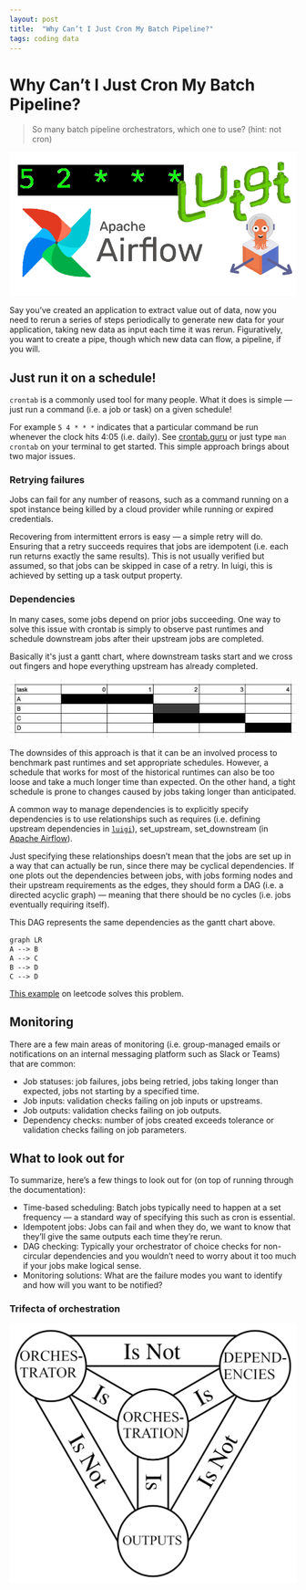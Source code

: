 ```yaml
---
layout: post
title:  "Why Can’t I Just Cron My Batch Pipeline?"
tags: coding data
---
```


# Why Can’t I Just Cron My Batch Pipeline?

> So many batch pipeline orchestrators, which one to use? (hint: not cron)

![so many orchestrators](/assets/posts/2022-09-19/01_so_many_orchestrators.png)


Say you’ve created an application to extract value out of data, now you need to rerun a series of steps periodically to generate new data for your application, taking new data as input each time it was rerun. Figuratively, you want to create a pipe, though which new data can flow, a pipeline, if you will.

## Just run it on a schedule!
`crontab` is a commonly used tool for many people. What it does is simple — just run a command (i.e. a job or task) on a given schedule! 

For example `5 4 * * *` indicates that a particular command be run whenever the clock hits 4:05 (i.e. daily). See [crontab.guru](https://crontab.guru) or just type `man crontab` on your terminal to get started. This simple approach brings about two major issues.

### Retrying failures
Jobs can fail for any number of reasons, such as a command running on a spot instance being killed by a cloud provider while running or expired credentials.

Recovering from intermittent errors is easy — a simple retry will do. Ensuring that a retry succeeds requires that jobs are idempotent (i.e. each run returns exactly the same results). This is not usually verified but assumed, so that jobs can be skipped in case of a retry. In luigi, this is achieved by setting up a task output property.

### Dependencies
In many cases, some jobs depend on prior jobs succeeding. One way to solve this issue with crontab is simply to observe past runtimes and schedule downstream jobs after their upstream jobs are completed.

Basically it's just a gantt chart, where downstream tasks start and we cross out fingers and hope everything upstream has already completed.

![gantt](/assets/posts/2022-09-19/02_gantt.jpg)

The downsides of this approach is that it can be an involved process to benchmark past runtimes and set appropriate schedules. However, a schedule that works for most of the historical runtimes can also be too loose and take a much longer time than expected. On the other hand, a tight schedule is prone to changes caused by jobs taking longer than anticipated.

A common way to manage dependencies is to explicitly specify dependencies is to use relationships such as requires (i.e. defining upstream dependencies in [`luigi`](https://luigi.readthedocs.io/en/stable/api/luigi.task.html#luigi.task.Task.requires)), set_upstream, set_downstream (in [Apache Airflow](https://airflow.apache.org/docs/apache-airflow/stable/tutorial/fundamentals.html#setting-up-dependencies)). 

Just specifying these relationships doesn’t mean that the jobs are set up in a way that can actually be run, since there may be cyclical dependencies. If one plots out the dependencies between jobs, with jobs forming nodes and their upstream requirements as the edges, they should form a DAG (i.e. a directed acyclic graph) — meaning that there should be no cycles (i.e. jobs eventually requiring itself). 

This DAG represents the same dependencies as the gantt chart above.

```mermaid
graph LR
A --> B
A --> C
B --> D
C --> D
```

[This example](https://leetcode.com/problems/course-schedule/) on leetcode solves this problem.


## Monitoring
There are a few main areas of monitoring (i.e. group-managed emails or notifications on an internal messaging platform such as Slack or Teams) that are common:
- Job statuses: job failures, jobs being retried, jobs taking longer than expected, jobs not starting by a specified time.
- Job inputs: validation checks failing on job inputs or upstreams.
- Job outputs: validation checks failing on job outputs.
- Dependency checks: number of jobs created exceeds tolerance or validation checks failing on job parameters.


## What to look out for
To summarize, here’s a few things to look out for (on top of running through the documentation):
- Time-based scheduling: Batch jobs typically need to happen at a set frequency — a standard way of specifying this such as cron is essential.
- Idempotent jobs: Jobs can fail and when they do, we want to know that they’ll give the same outputs each time they’re rerun.
- DAG checking: Typically your orchestrator of choice checks for non-circular dependencies and you wouldn’t need to worry about it too much if your jobs make logical sense.
- Monitoring solutions: What are the failure modes you want to identify and how will you want to be notified?


### Trifecta of orchestration

![Trifecta of orchestration](/assets/posts/2022-09-19/03_trifecta_of_orchestration.png)
